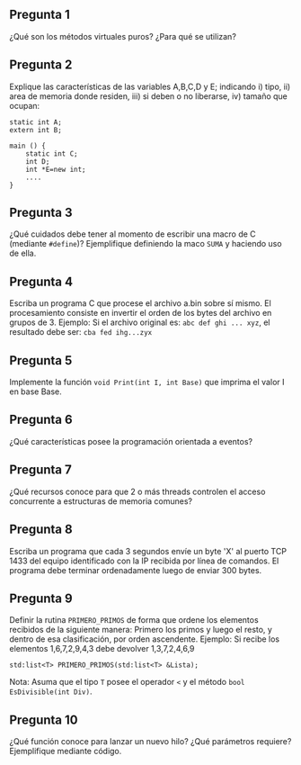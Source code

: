 ## Pregunta 1

¿Qué son los métodos virtuales puros? ¿Para qué se utilizan?

## Pregunta 2
Explique las características de las variables A,B,C,D y E; indicando i) tipo, ii) area de memoria donde residen, iii) si deben o no liberarse, iv) tamaño que ocupan:

```
static int A;
extern int B;

main () {
    static int C;
    int D;
    int *E=new int;
    ....
}
```

## Pregunta 3
¿Qué cuidados debe tener al momento de escribir una macro de C (mediante ``#define``)? Ejemplifique definiendo la maco ``SUMA`` y haciendo uso de ella.

## Pregunta 4
Escriba un programa C que procese el archivo a.bin sobre sí mismo. El procesamiento consiste en invertir el orden de los bytes del archivo en grupos de 3. Ejemplo: Si el archivo original es: ``abc def ghi ... xyz``, el resultado debe ser: ``cba fed ihg...zyx``

## Pregunta 5
Implemente la función ``void Print(int I, int Base)`` que imprima el valor I en base Base.

## Pregunta 6
¿Qué características posee la programación orientada a eventos?

## Pregunta 7
¿Qué recursos conoce para que 2 o más threads controlen el acceso concurrente a estructuras de memoria comunes?

## Pregunta 8
Escriba un programa que cada 3 segundos envíe un byte 'X' al puerto TCP 1433 del equipo identificado con la IP recibida por línea de comandos. El programa debe terminar ordenadamente luego de enviar 300 bytes.

## Pregunta 9
Definir la rutina ``PRIMERO_PRIMOS`` de forma que ordene los elementos recibidos de la siguiente manera: Primero los primos y luego el resto, y dentro de esa clasificación, por orden ascendente. Ejemplo: Si recibe los elementos 1,6,7,2,9,4,3 debe devolver 1,3,7,2,4,6,9

```
std:list<T> PRIMERO_PRIMOS(std:list<T> &Lista);
```

Nota: Asuma que el tipo ``T`` posee el operador ``<`` y el método ``bool EsDivisible(int Div)``.

## Pregunta 10
¿Qué función conoce para lanzar un nuevo hilo? ¿Qué parámetros requiere? Ejemplifique mediante código.

